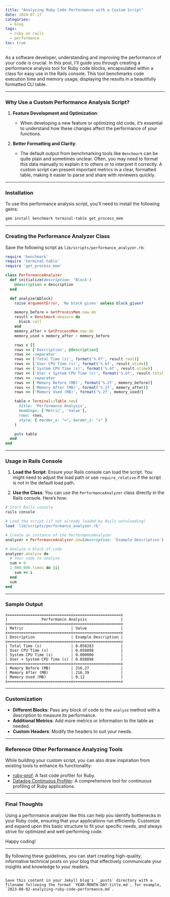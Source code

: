 ```yaml
---
title: "Analyzing Ruby Code Performance with a Custom Script"
date: 2024-07-17
categories:
  - blog
tags:
  - ruby on rails
  - performance
toc: true
---
```


As a software developer, understanding and improving the performance of your code is crucial. In this post, I'll guide you through creating a performance analysis tool for Ruby code blocks, encapsulated within a class for easy use in the Rails console. This tool benchmarks code execution time and memory usage, displaying the results in a beautifully formatted CLI table.

---

### Why Use a Custom Performance Analysis Script?

1. **Feature Development and Optimization**:
   - When developing a new feature or optimizing old code, it’s essential to understand how these changes affect the performance of your functions.
   
2. **Better Formatting and Clarity**:
   - The default output from benchmarking tools like `Benchmark` can be quite plain and sometimes unclear. Often, you may need to format this data manually to explain it to others or to interpret it correctly. A custom script can present important metrics in a clear, formatted table, making it easier to parse and share with reviewers quickly.

---

### Installation

To use this performance analysis script, you'll need to install the following gems:

```sh
gem install benchmark terminal-table get_process_mem
```

---

### Creating the Performance Analyzer Class

Save the following script as `lib/scripts/performance_analyzer.rb`:

```ruby
require 'benchmark'
require 'terminal-table'
require 'get_process_mem'

class PerformanceAnalyzer
  def initialize(description: 'Block')
    @description = description
  end

  def analyze(&block)
    raise ArgumentError, 'No block given' unless block_given?

    memory_before = GetProcessMem.new.mb
    result = Benchmark.measure do
      block.call
    end
    memory_after = GetProcessMem.new.mb
    memory_used = memory_after - memory_before

    rows = []
    rows << ['Description', @description]
    rows << :separator
    rows << ['Total Time (s)', format('%.6f', result.real)]
    rows << ['User CPU Time (s)', format('%.6f', result.utime)]
    rows << ['System CPU Time (s)', format('%.6f', result.stime)]
    rows << ['User + System CPU Time (s)', format('%.6f', result.total)]
    rows << :separator
    rows << ['Memory Before (MB)', format('%.2f', memory_before)]
    rows << ['Memory After (MB)', format('%.2f', memory_after)]
    rows << ['Memory Used (MB)', format('%.2f', memory_used)]

    table = Terminal::Table.new(
      title: 'Performance Analysis',
      headings: ['Metric', 'Value'],
      rows: rows,
      style: { border_x: "=", border_i: "x" }
    )

    puts table
  end
end
```

---

### Usage in Rails Console

1. **Load the Script**:
   Ensure your Rails console can load the script. You might need to adjust the load path or use `require_relative` if the script is not in the default load path.

2. **Use the Class**:
   You can use the `PerformanceAnalyzer` class directly in the Rails console. Here’s how:

```ruby
# Start Rails console
rails console

# Load the script (if not already loaded by Rails autoloading)
load 'lib/scripts/performance_analyzer.rb'

# Create an instance of the PerformanceAnalyzer
analyzer = PerformanceAnalyzer.new(description: 'Example Description')

# Analyze a block of code
analyzer.analyze do
  # Your code to analyze
  sum = 0
  1_000_000.times do |i|
    sum += i
  end
  sum
end
```

---

### Sample Output

```
x============================x=====================x
|               Performance Analysis               |
x============================x=====================x
| Metric                     | Value               |
x============================x=====================x
| Description                | Example Description |
x============================x=====================x
| Total Time (s)             | 0.058283            |
| User CPU Time (s)          | 0.058898            |
| System CPU Time (s)        | 0.000000            |
| User + System CPU Time (s) | 0.058898            |
x============================x=====================x
| Memory Before (MB)         | 216.27              |
| Memory After (MB)          | 216.39              |
| Memory Used (MB)           | 0.12                |
x============================x=====================x
```

---

### Customization

- **Different Blocks**:
  Pass any block of code to the `analyze` method with a description to measure its performance.
- **Additional Metrics**:
  Add more metrics or information to the table as needed.
- **Custom Headers**:
  Modify the headers to suit your needs.

---

### Reference Other Performance Analyzing Tools

While building your custom script, you can also draw inspiration from existing tools to enhance its functionality:

- [ruby-prof](https://github.com/ruby-prof/ruby-prof?tab=readme-ov-file): A fast code profiler for Ruby.
- [Datadog Continuous Profiler](https://www.datadoghq.com/blog/ruby-profiling-datadog-continuous-profiler/): A comprehensive tool for continuous profiling of Ruby applications.

---

### Final Thoughts

Using a performance analyzer like this can help you identify bottlenecks in your Ruby code, ensuring that your applications run efficiently. Customize and expand upon this basic structure to fit your specific needs, and always strive for optimized and well-performing code.

Happy coding!

---

By following these guidelines, you can start creating high-quality, informative technical posts on your blog that effectively communicate your insights and knowledge to your readers.
```

Save this content in your Jekyll blog's `_posts` directory with a filename following the format `YEAR-MONTH-DAY-title.md`, for example, `2023-08-02-analyzing-ruby-code-performance.md`.